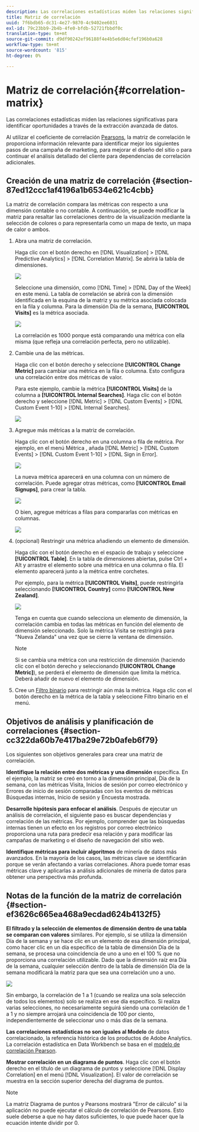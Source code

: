 ```yaml
---
description: Las correlaciones estadísticas miden las relaciones significativas para identificar oportunidades a través de la extracción avanzada de datos.
title: Matriz de correlación
uuid: 7f6bdb65-dc31-4e27-9870-4c9402ee6031
exl-id: 79c23bb9-2b4b-4fe0-bfdb-52721fbbdf0c
translation-type: tm+mt
source-git-commit: d9df90242ef96188f4e4b5e6d04cfef196b0a628
workflow-type: tm+mt
source-wordcount: '815'
ht-degree: 0%

---
```


# Matriz de correlación{#correlation-matrix}

Las correlaciones estadísticas miden las relaciones significativas para identificar oportunidades a través de la extracción avanzada de datos.

Al utilizar el coeficiente de correlación [Pearsons](../../../../home/c-get-started/c-analysis-vis/c-correlation-analysis/c-correlation-pearsons.md#concept-5996cb8c89fd4df5b47b7318e7a1d29c), la matriz de correlación le proporciona información relevante para identificar mejor los siguientes pasos de una campaña de marketing, para mejorar el diseño del sitio o para continuar el análisis detallado del cliente para dependencias de correlación adicionales.

## Creación de una matriz de correlación {#section-87ed12ccc1af4196a1b6534e621c4cbb}

La matriz de correlación compara las métricas con respecto a una dimensión contable o no contable. A continuación, se puede modificar la matriz para resaltar las correlaciones dentro de la visualización mediante la selección de colores o para representarla como un mapa de texto, un mapa de calor o ambos.

1. Abra una matriz de correlación.

   Haga clic con el botón derecho en [!DNL Visualization] > [!DNL Predictive Analytics] > [!DNL Correlation Matrix]. Se abrirá la tabla de dimensiones.

   ![](assets/correlation_matrix_2.png)

   Seleccione una dimensión, como [!DNL Time] > [!DNL Day of the Week] en este menú. La tabla de correlación se abrirá con la dimensión identificada en la esquina de la matriz y su métrica asociada colocada en la fila y columna. Para la dimensión Día de la semana, **[!UICONTROL Visits]** es la métrica asociada.

   ![](assets/correlation_matrix_1.png)

   La correlación es 1000 porque está comparando una métrica con ella misma (que refleja una correlación perfecta, pero no utilizable).

1. Cambie una de las métricas.

   Haga clic con el botón derecho y seleccione **[!UICONTROL Change Metric]** para cambiar una métrica en la fila o columna. Esto configura una correlación entre dos métricas de valor.

   Para este ejemplo, cambie la métrica **[!UICONTROL Visits]** de la columna a **[!UICONTROL Internal Searches]**. Haga clic con el botón derecho y seleccione [!DNL Metric] > [!DNL Custom Events] > [!DNL Custom Event 1-10] > [!DNL Internal Searches].

   ![](assets/correlation_matrix_change_metric.png)

1. Agregue más métricas a la matriz de correlación.

   Haga clic con el botón derecho en una columna o fila de métrica. Por ejemplo, en el menú Métrica , añada [!DNL Metric] > [!DNL Custom Events] > [!DNL Custom Event 1-10] > [!DNL Sign in Error].

   ![](assets/correlation_matrix_11.png)

   La nueva métrica aparecerá en una columna con un número de correlación. Puede agregar otras métricas, como **[!UICONTROL Email Signups]**, para crear la tabla.

   ![](assets/correlation_matrix_6.png)

   O bien, agregue métricas a filas para compararlas con métricas en columnas.

   ![](assets/correlation_matrix_add_metric.png)

1. (opcional) Restringir una métrica añadiendo un elemento de dimensión.

   Haga clic con el botón derecho en el espacio de trabajo y seleccione **[!UICONTROL Table]**. En la tabla de dimensiones abiertas, pulse Ctrl + Alt y arrastre el elemento sobre una métrica en una columna o fila. El elemento aparecerá junto a la métrica entre corchetes.

   Por ejemplo, para la métrica **[!UICONTROL Visits]**, puede restringirla seleccionando **[!UICONTROL Country]** como **[!UICONTROL New Zealand]**.

   ![](assets/correlation_matrix_dim_element.png)

   Tenga en cuenta que cuando selecciona un elemento de dimensión, la correlación cambia en todas las métricas en función del elemento de dimensión seleccionado. Solo la métrica Visita se restringirá para &quot;Nueva Zelanda&quot; una vez que se cierre la ventana de dimensión.

   >[!NOTE]
   >
   >Si se cambia una métrica con una restricción de dimensión (haciendo clic con el botón derecho y seleccionando **[!UICONTROL Change Metric]**), se perderá el elemento de dimensión que limita la métrica. Deberá añadir de nuevo el elemento de dimensión.

1. Cree un [Filtro binario](../../../../home/c-get-started/c-analysis-vis/c-correlation-analysis/c-correlation-binary-filter.md#concept-24e1daff43c540f69019f236976da31c) para restringir aún más la métrica. Haga clic con el botón derecho en la métrica de la tabla y seleccione Filtro binario en el menú.

## Objetivos de análisis y planificación de correlaciones {#section-cc322da60b7e417ba29e72b0afeb6f79}

Los siguientes son objetivos generales para crear una matriz de correlación.

**Identifique la relación entre dos métricas y una dimensión** específica. En el ejemplo, la matriz se creó en torno a la dimensión principal, Día de la semana, con las métricas Visita, Inicios de sesión por correo electrónico y Errores de inicio de sesión comparadas con los eventos de métricas Búsquedas internas, Inicio de sesión y Encuesta mostrada.

**Desarrolle hipótesis para enfocar el análisis**. Después de ejecutar un análisis de correlación, el siguiente paso es buscar dependencias y correlación de las métricas. Por ejemplo, comprender que las búsquedas internas tienen un efecto en los registros por correo electrónico proporciona una ruta para predecir esa relación y para modificar las campañas de marketing o el diseño de navegación del sitio web.

**Identifique métricas para incluir algoritmos** de minería de datos más avanzados. En la mayoría de los casos, las métricas clave se identificarán porque se verán afectando a varias correlaciones. Ahora puede tomar esas métricas clave y aplicarlas a análisis adicionales de minería de datos para obtener una perspectiva más profunda.

## Notas de la función de la matriz de correlación {#section-ef3626c665ea468a9ecdad624b4132f5}

**El filtrado y la selección de elementos de dimensión dentro de una tabla se comparan con valores** similares. Por ejemplo, si se utiliza la dimensión Día de la semana y se hace clic en un elemento de esa dimensión principal, como hacer clic en un día específico de la tabla de dimensión Día de la semana, se procesa una coincidencia de uno a uno en el 100 % que no proporciona una correlación utilizable. Dado que la dimensión raíz era Día de la semana, cualquier selección dentro de la tabla de dimensión Día de la semana modificará la matriz para que sea una correlación uno a uno.

![](assets/correlation_matrix_10.png)

Sin embargo, la correlación de 1 a 1 (cuando se realiza una sola selección de todos los elementos) solo se realiza en ese día específico. Si realiza varias selecciones, no necesariamente seguirá siendo una correlación de 1 a 1 y no siempre arrojará una coincidencia de 100 por ciento, independientemente de seleccionar uno o más días de la semana.

**Las correlaciones estadísticas no son iguales al Modelo** de datos correlacionado, la referencia histórica de los productos de Adobe Analytics. La correlación estadística en Data Workbench se basa en el [modelo de correlación Pearson](../../../../home/c-get-started/c-analysis-vis/c-correlation-analysis/c-correlation-pearsons.md#concept-5996cb8c89fd4df5b47b7318e7a1d29c).

**Mostrar correlación en un diagrama de puntos**. Haga clic con el botón derecho en el título de un diagrama de puntos y seleccione [!DNL Display Correlation] en el menú [!DNL Visualization]. El valor de correlación se muestra en la sección superior derecha del diagrama de puntos.

>[!NOTE]
>
>La matriz Diagrama de puntos y Pearsons mostrará &quot;Error de cálculo&quot; si la aplicación no puede ejecutar el cálculo de correlación de Pearsons. Esto suele deberse a que no hay datos suficientes, lo que puede hacer que la ecuación intente dividir por 0.
